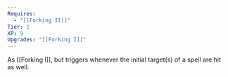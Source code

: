 ```yaml
---
Requires:
  - "[[Forking II]]"
Tier: 2
XP: 9
Upgrades: "[[Forking I]]"
---
```

As [[Forking I]], but triggers whenever the initial target(s) of a spell are hit as well.